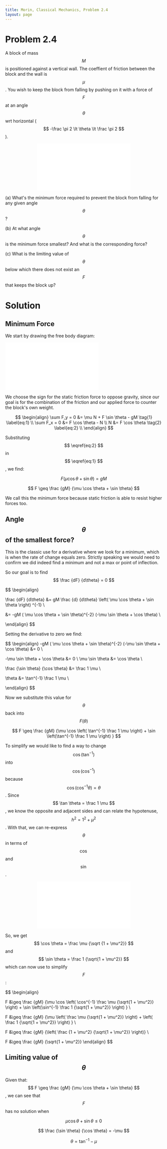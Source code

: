 ```yaml
---
title: Morin, Classical Mechanics, Problem 2.4
layout: page
---
```


# Problem 2.4

A block of mass $$ M $$ is positioned against a vertical wall. The coeffient of friction between the block and the wall is $$ \mu $$. You wish to keep the block from falling by pushing on it with a force of $$ F $$ at an angle $$ \theta $$ wrt horizontal ($$ -\frac \pi 2 \lt \theta \lt \frac \pi 2 $$).

<div style="text-align:center;">
<embed src="{{ site.url }}{{ site.baseurl }}/assets/svg/Mechanics-Morin-2.4-a.svg" type="image/svg+xml"/>
</div>

(a) What's the minimum force required to prevent the block from falling for any given angle $$ \theta $$?

(b) At what angle $$ \theta $$ is the minimum force smallest? And what is the corresponding force?

(c) What is the limiting value of $$ \theta $$ below which there does not exist an $$ F $$ that keeps the block up?

# Solution

## Minimum Force

We start by drawing the free body diagram:

<div style="text-align:left;">
<embed src="{{ site.url }}{{ site.baseurl }}/assets/svg/Mechanics-Morin-2.4-b.svg" type="image/svg+xml"/>
</div>

We choose the sign for the static friction force to oppose gravity, since our goal is for the combination of the friction and our applied force to counter the block's own weight.

$$ \begin{align}
\sum F_y = 0 &= \mu N + F \sin \theta - gM \tag{1} \label{eq:1} \\
\sum F_x = 0 &= F \cos \theta - N \\
N &= F \cos \theta \tag{2} \label{eq:2} \\
\end{align} $$

Substituting $$ \eqref{eq:2} $$ in $$ \eqref{eq:1} $$, we find:

$$ F (\mu \cos \theta + \sin \theta) = gM $$

$$ F \geq \frac {gM} {\mu \cos \theta + \sin \theta} $$

We call this the minimum force because static friction is able to resist higher forces too.

## Angle $$ \theta $$ of the smallest force?
This is the classic use for a derivative where we look for a minimum, which is when the rate of change equals zero. Strictly speaking we would need to confirm we did indeed find a minimum and not a max or point of inflection.

So our goal is to find $$ \frac {dF} {d\theta} = 0 $$

$$ \begin{align}

\frac {dF} {d\theta} &= gM \frac {d} {d\theta} \left( \mu \cos \theta + \sin \theta \right) ^{-1} \\

&= -gM ( \mu \cos \theta + \sin \theta)^{-2} (-\mu \sin \theta + \cos \theta) \\

\end{align} $$

Setting the derivative to zero we find:

$$
\begin{align}
-gM ( \mu \cos \theta + \sin \theta)^{-2} (-\mu \sin \theta + \cos \theta) &= 0 \\

-\mu \sin \theta + \cos \theta &= 0 \\
\mu \sin \theta &= \cos \theta \\

\frac {\sin \theta} {\cos \theta} &= \frac 1 \mu \\

\theta &= \tan^{-1} \frac 1 \mu \\

\end{align}
$$

Now we substitute this value for $$ \theta $$ back into $$ F(\theta) $$

$$ F \geq \frac {gM} {\mu \cos \left( \tan^{-1} \frac 1 \mu \right) + \sin \left(\tan^{-1} \frac 1 \mu \right) } $$

To simplify we would like to find a way to change $$ \cos ( \tan^{-1} ) $$ into $$ \cos ( \cos^{-1} ) $$ because  $$ \cos ( \cos^{-1} \theta) = \theta $$. Since $$ \tan \theta = \frac 1 \mu $$, we know the opposite and adjacent sides and can relate the hypotenuse, $$ h^2 = 1^2 + \mu^2 $$. With that, we can re-express $$ \theta $$ in terms of $$ \cos $$ and $$ \sin $$.

<div style="text-align:center;">
<embed src="{{ site.url }}{{ site.baseurl }}/assets/svg/Mechanics-Morin-2.4-c.svg" type="image/svg+xml"/>
</div>

So, we get $$ \cos \theta = \frac \mu {\sqrt {1 + \mu^2}} $$ and $$ \sin \theta = \frac 1 {\sqrt{1 + \mu^2}} $$ which can now use to simplify $$ F $$:

$$
\begin{align}

F &\geq \frac {gM} {\mu \cos \left( \cos^{-1} \frac \mu {\sqrt{1 + \mu^2}} \right) + \sin \left(\sin^{-1} \frac 1 {\sqrt{1 + \mu^2}} \right) } \\

F &\geq \frac {gM} {\mu \left( \frac \mu {\sqrt{1 + \mu^2}} \right) + \left( \frac 1 {\sqrt{1 + \mu^2}} \right) } \\

F &\geq \frac {gM} {\left( \frac {1 + \mu^2} {\sqrt{1 + \mu^2}} \right)} \\

F &\geq \frac {gM} {\sqrt{1 + \mu^2}}
\end{align}
$$

## Limiting value of $$ \theta $$

Given that: $$ F \geq \frac {gM} {\mu \cos \theta + \sin \theta} $$, we can see that $$ F $$ has no solution when

$$ \mu \cos \theta + \sin \theta \leq 0 $$

$$ \frac {\sin \theta} {\cos \theta} = -\mu $$

$$ \theta = \tan^{-1} -\mu $$

